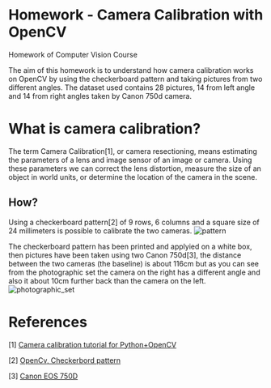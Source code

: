 # Homework - Camera Calibration with OpenCV
Homework of Computer Vision Course

The aim of this homework is to understand how camera calibration works on OpenCV by using the checkerboard pattern and taking pictures from two different angles.
The dataset used contains 28 pictures, 14 from left angle and 14 from right angles taken by Canon 750d camera.

# What is camera calibration?
The term Camera Calibration[1], or camera resectioning, means estimating the parameters of a lens and image sensor of an image or camera. Using these parameters we can correct the lens distortion, measure the size of an object in world units, or determine the location of the camera in the scene.

## How?
Using a checkerboard pattern[2] of 9 rows, 6 columns and a square size of 24 millimeters is possible to calibrate the two cameras.
![pattern](https://user-images.githubusercontent.com/82369153/215277317-4d7c0fe8-f5e4-44e7-a1ad-bd37a3c0106d.png)

The checkerboard pattern has been printed and applyied on a white box, then pictures have been taken using two Canon 750d[3], the distance between the two cameras (the baseline) is about 116cm but as you can see from the photographic set the camera on the right has a different angle and also it about 10cm further back than the camera on the left.
![photographic_set](https://user-images.githubusercontent.com/82369153/215277340-8236f820-6e28-46c0-bb0b-a2eebc9925e1.jpg)

# References
[1] [Camera calibration tutorial for Python+OpenCV](http://opencv-python-tutroals.readthedocs.io/en/latest/py_tutorials/py_calib3d/py_calibration/py_calibration.html#calibration)

[2] [OpenCv, Checkerbord pattern](https://github.com/opencv/opencv/blob/master/doc/pattern.png)

[3] [Canon EOS 750D](https://en.wikipedia.org/wiki/Canon_EOS_750D)
